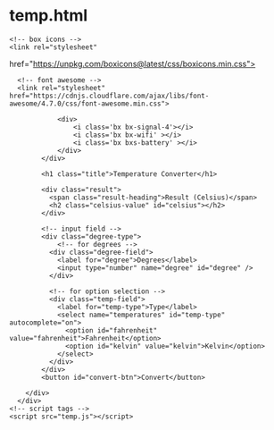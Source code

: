 # temp.html
<!DOCTYPE html>
<html lang="en">
  <head>
    <meta charset="UTF-8" />
    <meta name="viewport" content="width=device-width, initial-scale=1.0" />
    <title>Temperature Converter Website using html, css & JavaScript</title>
    <!-- css link -->
    <link rel="stylesheet" href="temp.css" />

    <!-- box icons -->
    <link rel="stylesheet"
  href="https://unpkg.com/boxicons@latest/css/boxicons.min.css">

      <!-- font awesome -->
      <link rel="stylesheet" href="https://cdnjs.cloudflare.com/ajax/libs/font-awesome/4.7.0/css/font-awesome.min.css">

  </head>
  <body>
    <div class="container">
        <div class="temperature-converter">
            <div class="mobile">
                
                <div>
                    <i class='bx bx-signal-4'></i>
                    <i class='bx bx-wifi' ></i>
                    <i class='bx bxs-battery' ></i>
                </div>
            </div>

            <h1 class="title">Temperature Converter</h1>

            <div class="result">
              <span class="result-heading">Result (Celsius)</span>
              <h2 class="celsius-value" id="celsius"></h2>
            </div>

            <!-- input field -->
            <div class="degree-type">
                <!-- for degrees -->
              <div class="degree-field">
                <label for="degree">Degrees</label>
                <input type="number" name="degree" id="degree" />
              </div>

              <!-- for option selection -->
              <div class="temp-field">
                <label for="temp-type">Type</label>
                <select name="temperatures" id="temp-type" autocomplete="on">
                  <option id="fahrenheit" value="fahrenheit">Fahrenheit</option>
                  <option id="kelvin" value="kelvin">Kelvin</option>
                </select>
              </div>
            </div>
            <button id="convert-btn">Convert</button>

        </div>
      </div>
    <!-- script tags -->
    <script src="temp.js"></script>
  </body>
</html>
